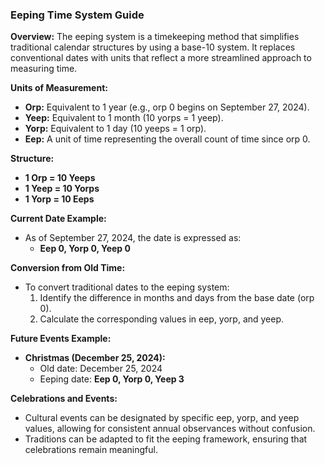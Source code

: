 ### Eeping Time System Guide

**Overview:**
The eeping system is a timekeeping method that simplifies traditional calendar structures by using a base-10 system. It replaces conventional dates with units that reflect a more streamlined approach to measuring time.

**Units of Measurement:**
- **Orp:** Equivalent to 1 year (e.g., orp 0 begins on September 27, 2024).
- **Yeep:** Equivalent to 1 month (10 yorps = 1 yeep).
- **Yorp:** Equivalent to 1 day (10 yeeps = 1 orp).
- **Eep:** A unit of time representing the overall count of time since orp 0.

**Structure:**
- **1 Orp = 10 Yeeps**
- **1 Yeep = 10 Yorps**
- **1 Yorp = 10 Eeps**

**Current Date Example:**
- As of September 27, 2024, the date is expressed as:
  - **Eep 0, Yorp 0, Yeep 0**

**Conversion from Old Time:**
- To convert traditional dates to the eeping system:
  1. Identify the difference in months and days from the base date (orp 0).
  2. Calculate the corresponding values in eep, yorp, and yeep.

**Future Events Example:**
- **Christmas (December 25, 2024):**
  - Old date: December 25, 2024
  - Eeping date: **Eep 0, Yorp 0, Yeep 3**

**Celebrations and Events:**
- Cultural events can be designated by specific eep, yorp, and yeep values, allowing for consistent annual observances without confusion.
- Traditions can be adapted to fit the eeping framework, ensuring that celebrations remain meaningful.
